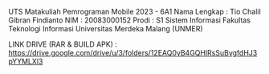 UTS Matakuliah Pemrograman Mobile 2023 - 6A1
Nama Lengkap : Tio Chalil Gibran Findianto
NIM : 20083000152
Prodi : S1 Sistem Informasi
Fakultas Teknologi Informasi
Universitas Merdeka Malang (UNMER)

LINK DRIVE (RAR & BUILD APK) : https://drive.google.com/drive/u/3/folders/12EAQ0yB4GQHlRsSuBygfdHJ3pYYMLXl3
